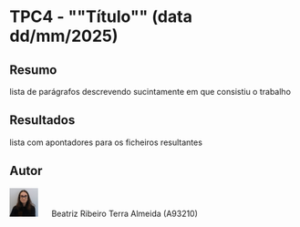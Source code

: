 # TPC4 - ""Título"" (data dd/mm/2025)

## Resumo

lista de parágrafos descrevendo sucintamente em que consistiu o trabalho

## Resultados

lista com apontadores para os ficheiros resultantes

## Autor

<img alt="Author Photo" src="../.assets/A93210.jpg" width="50" height="50"> &nbsp;&nbsp;&nbsp;&nbsp;  Beatriz Ribeiro Terra Almeida (A93210) 